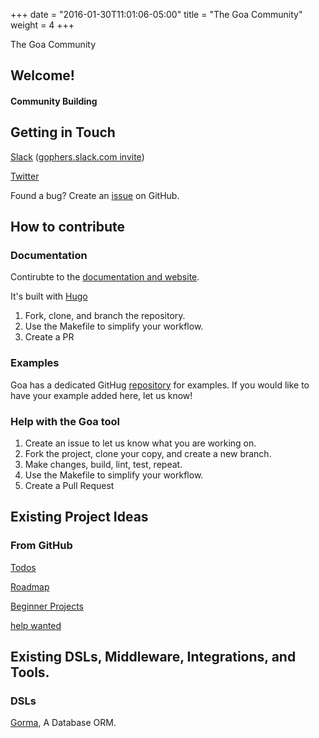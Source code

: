 +++
date = "2016-01-30T11:01:06-05:00"
title = "The Goa Community"
weight = 4
+++


The Goa Community



## Welcome!


#### Community Building


## Getting in Touch


[Slack](https://gophers.slack.com/messages/goa/)  ([gophers.slack.com invite](https://gophersinvite.herokuapp.com/))

[Twitter](https://twitter.com/goadesign)

Found a bug? Create an [issue](https://github.com/goadesign/goa/issues/new) on GitHub.




## How to contribute

### Documentation

Contirubte to the [documentation and website](https://github.com/goadesign/goa.design).

It's built with [Hugo](https://gohugo.io)

1. Fork, clone, and branch the repository.
1. Use the Makefile to simplify your workflow.
1. Create a PR

### Examples

Goa has a dedicated GitHug [repository](https://github.com/goadesign/examples) for examples.
If you would like to have your example added here, let us know!

### Help with the Goa tool

1. Create an issue to let us know what you are working on.
1. Fork the project, clone your copy, and create a new branch.
1. Make changes, build, lint, test, repeat.
1. Use the Makefile to simplify your workflow.
1. Create a Pull Request





## Existing Project Ideas



### From GitHub

[Todos](https://github.com/goadesign/goa/blob/master/TODO.md)

[Roadmap](https://github.com/goadesign/goa/blob/master/roadmap.md)

[Beginner Projects](https://github.com/goadesign/goa/labels/help%20wanted%3A%20beginners)

[help wanted](https://github.com/goadesign/goa/issues?q=is%3Aissue+is%3Aopen+label%3A%22help+wanted%22)


## Existing DSLs, Middleware, Integrations, and Tools.

### DSLs

[Gorma](/extend/gorma), A Database ORM.




